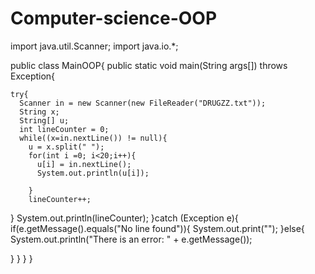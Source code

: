 Computer-science-OOP
====================

import java.util.Scanner;
import java.io.*;

public class MainOOP{
  public static void main(String args[]) throws Exception{
    
    try{
      Scanner in = new Scanner(new FileReader("DRUGZZ.txt"));
      String x;
      String[] u;
      int lineCounter = 0;
      while((x=in.nextLine()) != null){
        u = x.split(" ");
        for(int i =0; i<20;i++){
          u[i] = in.nextLine();
          System.out.println(u[i]);
          
        }
        lineCounter++;
}
    System.out.println(lineCounter); 
    }catch (Exception e){
      if(e.getMessage().equals("No line found")){
        System.out.print("");
     }else{
      System.out.println("There is an error: " + e.getMessage());
     
}
}
}
}






                  
          
 
